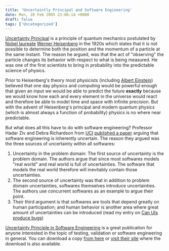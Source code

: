 ```yaml
---
title: 'Uncertaintly Principal and Software Engineering'
date: Mon, 28 Feb 2005 23:06:14 +0000
draft: false
tags: ['Uncategorized']
---
```


[Uncertainty Principal](http://scienceworld.wolfram.com/physics/UncertaintyPrinciple.html) is a principle of quantum mechanics postulated by [Nobel laureate](http://nobelprize.org/physics/laureates/1932/) [Werner Heisenberg](http://en.wikipedia.org/wiki/Werner_Heisenberg) in the 1920s which states that it is not possible to determine both the position and the momentum of a particle at the same instant. The reason he argued, was that the act of "observing" the particle changes its behavior with respect to what is being measured. He was one of the first scientists to bring in probability into the predictable science of physics.

Prior to Heisenberg's theory most physicists (including [Albert Einstein](http://www.hawking.org.uk/lectures/dice.html)) believed that one day physics and computing would be powerful enough that given an input we would be able to predict the future **exactly** because we would know how each and every element in the universe would react and therefore be able to model time and space with infinite precision. But with the advent of Heisenberg's principal and modern quantum physics (which is almost always a function of probability) physics is no where near predictable.

But what does all this have to do with software engineering? Professor Hadar Ziv and Debra Richardson from [UCI](http://www.uci.edu/) [published a paper](/wp-content/uploads/2005/02/upsw.pdf) arguing that software engineering is inherently uncertain. The reason they argued was the three sources of uncertainty within all softwares:

1.  Uncertainty in the problem domain: The first source of uncertainty is the problem domain. The authors argue that since most softwares models "real world" and real world is full of uncertainties. The software that models the real world therefore will inevitably contain those uncertainties.
2.  The second source of uncertainty was that in addition to problem domain uncertainties, softwares themselves introduce uncertainties. The authors use concurrent softwares as an example to argue their point.
3.  Their third argument is that softwares are tools that depend greatly on human participation; and human behavior is another area where great amount of uncertainties can be introduced (read my entry on [Can UIs produce bugs](/blog/can-uis-produce-bugs/2005/02/))

[Uncertainty Principle in Software Engineering](/wp-content/uploads/2005/02/upsw.pdf) is a great publication for anyone interested in the topic of testing, validation or software engineering in general. You can download a copy [from here](/wp-content/uploads/2005/02/upsw.pdf) or [visit their site](http://jeffsutherland.org/papers/zivchaos.html) where the download is also available.